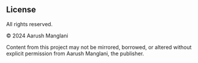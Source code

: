 ## License

All rights reserved.

© 2024 Aarush Manglani

Content from this project may not be mirrored, borrowed, or altered without explicit permission from Aarush Manglani, the publisher.
